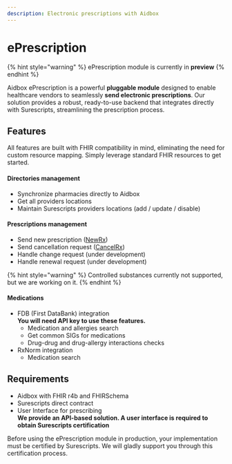```yaml
---
description: Electronic prescriptions with Aidbox
---
```


# ePrescription

{% hint style="warning" %}
ePrescription module is currently in **preview**
{% endhint %}

Aidbox ePrescription is a powerful **pluggable module** designed to enable healthcare vendors to seamlessly **send electronic prescriptions**. Our solution provides a robust, ready-to-use backend that integrates directly with Surescripts, streamlining the prescription process.

## Features

All features are built with FHIR compatibility in mind, eliminating the need for custom resource mapping. Simply leverage standard FHIR resources to get started.

#### Directories management

* Synchronize pharmacies directly to Aidbox
* Get all providers locations
* Maintain Surescripts providers locations (add / update / disable)

#### Prescriptions management

* Send new prescription ([NewRx](prescribing/newrx-message.md))
* Send cancellation request ([CancelRx](prescribing/cancelrx-message.md))
* Handle change request (under development)
* Handle renewal request (under development)

{% hint style="warning" %}
Controlled substances currently not supported, but we are working on it.
{% endhint %}

#### Medications

* FDB (First DataBank) integration\
  **You will need API key to use these features.**
  * Medication and allergies search
  * Get common SIGs for medications
  * Drug-drug and drug-allergy interactions checks
* RxNorm integration
  * Medication search

## Requirements

* Aidbox with FHIR r4b and FHIRSchema
* Surescripts direct contract
* User Interface for prescribing\
  **We provide an API-based solution. A user interface is required to obtain Surescripts certification**

Before using the ePrescription module in production, your implementation must be certified by Surescripts. We will gladly support you through this certification process.
